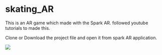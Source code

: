 # skating_AR
This is an AR game which made with the Spark AR. followed youtube tutorials to made this.

Clone or Download the project file and open it from spark AR application.

![](./prev.png)
